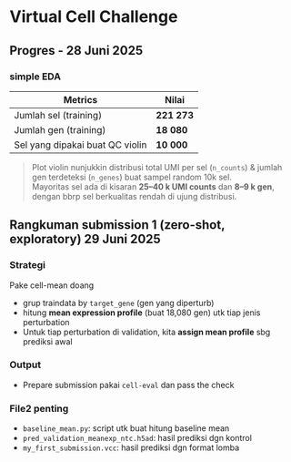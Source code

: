 ﻿# Virtual Cell Challenge
## Progres - 28 Juni 2025

### simple EDA
| Metrics | Nilai |
|--------|-------|
| Jumlah sel (training) | **221 273** |
| Jumlah gen (training) | **18 080** |
| Sel yang dipakai buat QC violin | **10 000** |

> Plot violin nunjukkin distribusi total UMI per sel (`n_counts`) & jumlah gen terdeteksi (`n_genes`) buat sampel random 10k sel.  
> Mayoritas sel ada di kisaran **25–40 k UMI counts** dan **8–9 k gen**, dengan bbrp sel berkualitas rendah di ujung distribusi.

## Rangkuman submission 1 (zero-shot, exploratory) 29 Juni 2025

### Strategi
Pake cell-mean doang
- grup traindata by `target_gene` (gen yang diperturb)
- hitung **mean expression profile** (buat 18,080 gen) utk tiap jenis perturbation
- Untuk tiap perturbation di validation, kita **assign mean profile** sbg prediksi awal

### Output
- Prepare submission pakai `cell-eval` dan pass the check

### File2 penting
- `baseline_mean.py`: script utk buat hitung baseline mean
- `pred_validation_meanexp_ntc.h5ad`: hasil prediksi dgn kontrol
- `my_first_submission.vcc`: hasil prediksi dgn format lomba